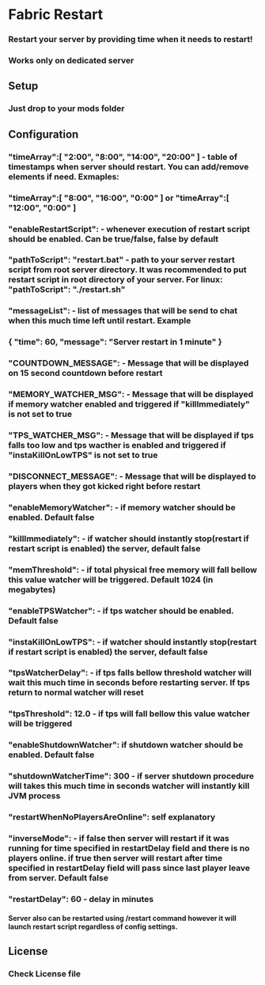 # Fabric Restart

### Restart your server by providing time when it needs to restart!
### Works only on dedicated server

## Setup
### Just drop to your mods folder

## Configuration

 ### "timeArray":[ "2:00", "8:00", "14:00", "20:00" ] - table of timestamps when server should restart. You can add/remove elements if need. Exmaples:
 
### "timeArray":[ "8:00", "16:00", "0:00" ] or "timeArray":[ "12:00", "0:00" ]

 
### "enableRestartScript": - whenever execution of restart script should be enabled. Can be true/false, false by default
### "pathToScript": "restart.bat" - path to your server restart script from root server directory. It was recommended to put restart script in root directory of your server. For linux: "pathToScript": "./restart.sh"


### "messageList": - list of messages that will be send to chat when this much time left until restart. Example

### { "time": 60, "message": "Server restart in 1 minute" }


### "COUNTDOWN_MESSAGE": - Message that will be displayed on 15 second countdown before restart

### "MEMORY_WATCHER_MSG": - Message that will be displayed if memory watcher enabled and triggered if "killImmediately" is not set to true

### "TPS_WATCHER_MSG": - Message that will be displayed if tps falls too low and tps wacther is enabled and triggered if "instaKillOnLowTPS" is not set to true

### "DISCONNECT_MESSAGE": - Message that will be displayed to players when they got kicked right before restart


### "enableMemoryWatcher": - if memory watcher should be enabled. Default false

### "killImmediately": - if watcher should instantly stop(restart if restart script is enabled) the server, default false

### "memThreshold": - if total physical free memory will fall bellow this value watcher will be triggered. Default 1024 (in megabytes)


### "enableTPSWatcher": - if tps watcher should be enabled. Default false
### "instaKillOnLowTPS": - if watcher should instantly stop(restart if restart script is enabled) the server, default false
### "tpsWatcherDelay": - if tps falls bellow threshold watcher will wait this much time in seconds before restarting server. If tps return to normal watcher will reset
### "tpsThreshold": 12.0 -  if tps will fall bellow this value watcher will be triggered


### "enableShutdownWatcher": if shutdown watcher should be enabled. Default false
### "shutdownWatcherTime": 300 - if server shutdown procedure will takes this much time in seconds watcher will instantly kill JVM process


### "restartWhenNoPlayersAreOnline": self explanatory
### "inverseMode": - if false then server will restart if it was running for time specified in restartDelay field and there is no players online. if true then server will restart after time specified in restartDelay field will pass since last player leave from server. Default false
### "restartDelay": 60 - delay in minutes

#### Server also can be restarted using /restart command however it will launch restart script regardless of config settings.



## License

### Check License file
